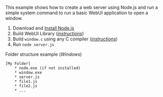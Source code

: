 
This example shows how to create a web server using Node.js and run a simple system command to run a basic WebUI application to open a window.

 1. Download and [Install Node.js](https://nodejs.org/en/download/)
 2. Build WebUI Library (*[instructions](https://github.com/alifcommunity/webui/tree/main/build)*)
 3. Build `window.c` using any C compiler (*[instructions](https://github.com/alifcommunity/webui/tree/main/examples/C)*)
 3. Run `node server.js`

Folder structure example (*Windows*)

    [My Folder]
	    * node.exe (if not installed)
	    * window.exe
	    * server.js
	    * file1.js
	    * file2.js
	    * ...
